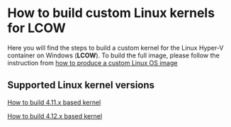 # How to build custom Linux kernels for LCOW

Here you will find the steps to build a custom kernel for the
Linux Hyper-V container on Windows (**LCOW**). To build the full image,
please follow the instruction from [how to produce a custom Linux OS
image](../docs/customosbuildinstructions.md)

## Supported Linux kernel versions

[How to build 4.11.x based kernel](./patches-4.11.x)

[How to build 4.12.x based kernel](./patches-4.12.x)


